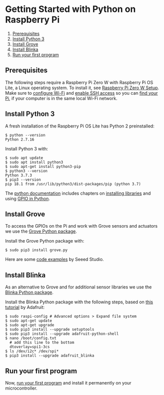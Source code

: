 # Getting Started with Python on Raspberry Pi

1. [Prerequisites](#prerequisites)
2. [Install Python 3](#install-python-3)
3. [Install Grove](#install-grove)
4. [Install Blinka](#install-blinka)
5. [Run your first program](#run-your-first-program)

## Prerequisites
The following steps require a Raspberry Pi Zero W with Raspberry Pi OS Lite, a Linux operating system. To install it, see [Raspberry Pi Zero W Setup](https://github.com/tamberg/fhnw-idb/wiki/Raspberry-Pi-Zero-W#setup). Make sure to [configure Wi-Fi](https://github.com/tamberg/fhnw-idb/wiki/Raspberry-Pi-Zero-W#configure-wi-fi) and [enable SSH access](https://github.com/tamberg/fhnw-idb/wiki/Raspberry-Pi-Zero-W#enable-ssh) so you can [find your Pi](https://github.com/tamberg/fhnw-idb/wiki/Raspberry-Pi-Zero-W#find-your-pi), if your computer is in the same local Wi-Fi network.

## Install Python 3
A fresh installation of the Raspberry Pi OS Lite has Python 2 preinstalled:

```shell
$ python --version
Python 2.7.16
```

Install Python 3 with:
```shell
$ sudo apt update
$ sudo apt install python3
$ sudo apt-get install python3-pip
$ python3 --version
Python 3.7.3
$ pip3 --version
pip 18.1 from /usr/lib/python3/dist-packages/pip (python 3.7)
```

The [python documentation](https://www.raspberrypi.org/documentation/usage/python/) includes chapters on [installing libraries](https://www.raspberrypi.com/documentation/computers/os.html#installing-python-libraries) and using [GPIO in Python](https://www.raspberrypi.org/documentation/usage/gpio/python/README.md).

## Install Grove
To access the GPIOs on the Pi and work with Grove sensors and actuators we use the [Grove Python package](https://github.com/Seeed-Studio/grove.py).

Install the Grove Python package with:

```shell
$ sudo pip3 install grove.py
```

Here are some [code examples](https://github.com/Seeed-Studio/grove.py/blob/master/doc/README.md#gui-graphical-user-interface) by Seeed Studio.

## Install Blinka
As an alternative to Grove and for additional sensor libraries we use the [Blinka Python package](https://github.com/adafruit/Adafruit_Blinka).

Install the Blinka Python package with the following steps, based on [this tutorial](https://learn.adafruit.com/circuitpython-on-raspberrypi-linux/installing-circuitpython-on-raspberry-pi) by Adafruit:

```
$ sudo raspi-config # Advanced options > Expand file system
$ sudo apt-get update
$ sudo apt-get upgrade
$ sudo pip3 install --upgrade setuptools
$ sudo pip3 install --upgrade adafruit-python-shell
$ nano /boot/config.txt
  # add this line to the bottom
  dtoverlay=spi1-3cs
$ ls /dev/i2c* /dev/spi*
$ pip3 install --upgrade adafruit_blinka
```

## Run your first program

Now, [run your first program](blink_grove/README.md) and install it permanently on your microcontroller.
